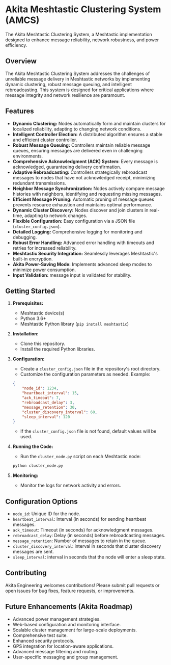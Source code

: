 # Akita Meshtastic Clustering System (AMCS)


The Akita Meshtastic Clustering System, a Meshtastic implementation designed to enhance message reliability, network robustness, and power efficiency.

## Overview

The Akita Meshtastic Clustering System addresses the challenges of unreliable message delivery in Meshtastic networks by implementing dynamic clustering, robust message queuing, and intelligent rebroadcasting. This system is designed for critical applications where message integrity and network resilience are paramount.

## Features

* **Dynamic Clustering:** Nodes automatically form and maintain clusters for localized reliability, adapting to changing network conditions.
* **Intelligent Controller Election:** A distributed algorithm ensures a stable and efficient cluster controller.
* **Robust Message Queuing:** Controllers maintain reliable message queues, ensuring messages are delivered even in challenging environments.
* **Comprehensive Acknowledgment (ACK) System:** Every message is acknowledged, guaranteeing delivery confirmation.
* **Adaptive Rebroadcasting:** Controllers strategically rebroadcast messages to nodes that have not acknowledged receipt, minimizing redundant transmissions.
* **Neighbor Message Synchronization:** Nodes actively compare message histories with neighbors, identifying and requesting missing messages.
* **Efficient Message Pruning:** Automatic pruning of message queues prevents resource exhaustion and maintains optimal performance.
* **Dynamic Cluster Discovery:** Nodes discover and join clusters in real-time, adapting to network changes.
* **Flexible Configuration:** Easy configuration via a JSON file (`cluster_config.json`).
* **Detailed Logging:** Comprehensive logging for monitoring and debugging.
* **Robust Error Handling:** Advanced error handling with timeouts and retries for increased reliability.
* **Meshtastic Security Integration:** Seamlessly leverages Meshtastic's built-in encryption.
* **Akita Power-Saving Mode:** Implements advanced sleep modes to minimize power consumption.
* **Input Validation:** message input is validated for stability.

## Getting Started

1.  **Prerequisites:**
    * Meshtastic device(s)
    * Python 3.6+
    * Meshtastic Python library (`pip install meshtastic`)

2.  **Installation:**
    * Clone this repository.
    * Install the required Python libraries.

3.  **Configuration:**
    * Create a `cluster_config.json` file in the repository's root directory.
    * Customize the configuration parameters as needed. Example:

    ```json
    {
        "node_id": 1234,
        "heartbeat_interval": 15,
        "ack_timeout": 7,
        "rebroadcast_delay": 3,
        "message_retention": 30,
        "cluster_discovery_interval": 60,
        "sleep_interval": 120
    }
    ```

    * If the `cluster_config.json` file is not found, default values will be used.

4.  **Running the Code:**
    * Run the `cluster_node.py` script on each Meshtastic node:

    ```bash
    python cluster_node.py
    ```

5.  **Monitoring:**
    * Monitor the logs for network activity and errors.

## Configuration Options

* `node_id`: Unique ID for the node.
* `heartbeat_interval`: Interval (in seconds) for sending heartbeat messages.
* `ack_timeout`: Timeout (in seconds) for acknowledgment messages.
* `rebroadcast_delay`: Delay (in seconds) before rebroadcasting messages.
* `message_retention`: Number of messages to retain in the queue.
* `cluster_discovery_interval`: interval in seconds that cluster discovery messages are sent.
* `sleep_interval`: interval in seconds that the node will enter a sleep state.

## Contributing

Akita Engineering welcomes contributions! Please submit pull requests or open issues for bug fixes, feature requests, or improvements.


## Future Enhancements (Akita Roadmap)

* Advanced power management strategies.
* Web-based configuration and monitoring interface.
* Scalable cluster management for large-scale deployments.
* Comprehensive test suite.
* Enhanced security protocols.
* GPS integration for location-aware applications.
* Advanced message filtering and routing.
* User-specific messaging and group management.

